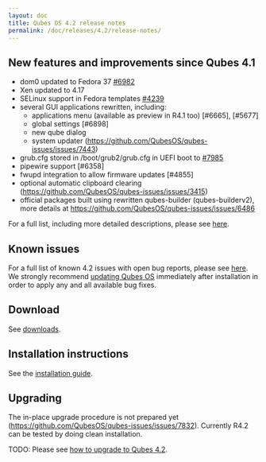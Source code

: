 ```yaml
---
layout: doc
title: Qubes OS 4.2 release notes
permalink: /doc/releases/4.2/release-notes/
---
```


## New features and improvements since Qubes 4.1

- dom0 updated to Fedora 37 [#6982](https://github.com/QubesOS/qubes-issues/issues/6982)
- Xen updated to 4.17
- SELinux support in Fedora templates [#4239]()
- several GUI applications rewritten, including:
  - applications menu (available as preview in R4.1 too) [#6665], [#5677]
  - global settings [#6898]
  - new qube dialog
  - system updater (https://github.com/QubesOS/qubes-issues/issues/7443)
- grub.cfg stored in /boot/grub2/grub.cfg in UEFI boot to [#7985](https://github.com/QubesOS/qubes-issues/issues/7985)
- pipewire support [#6358]
- fwupd integration to allow firmware updates [#4855]
- optional automatic clipboard clearing (https://github.com/QubesOS/qubes-issues/issues/3415)
- official packages built using rewritten qubes-builder (qubes-builderv2), more details at https://github.com/QubesOS/qubes-issues/issues/6486

For a full list, including more detailed descriptions, please see
[here](https://github.com/QubesOS/qubes-issues/issues?q=is%3Aissue+sort%3Aupdated-desc+milestone%3A%22Release+4.2%22+label%3A%22release+notes%22+is%3Aclosed).

## Known issues

For a full list of known 4.2 issues with open bug reports, please see
[here](https://github.com/QubesOS/qubes-issues/issues?q=is%3Aopen+is%3Aissue+milestone%3A%22Release+4.2%22+label%3A%22T%3A+bug%22).
We strongly recommend [updating Qubes OS](/doc/how-to-update/) immediately
after installation in order to apply any and all available bug fixes.

## Download

See [downloads](/downloads/).

## Installation instructions

See the [installation guide](/doc/installation-guide/).

## Upgrading

The in-place upgrade procedure is not prepared yet (https://github.com/QubesOS/qubes-issues/issues/7832). Currently R4.2 can be tested by doing clean installation.

TODO: Please see [how to upgrade to Qubes 4.2](/doc/upgrade/4.2/).
